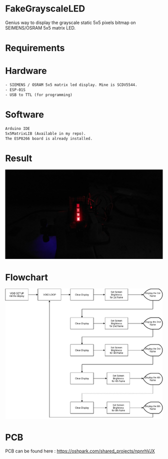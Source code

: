 # FakeGrayscaleLED
Genius way to display the grayscale static 5x5 pixels bitmap on SEIMENS/OSRAM 5x5 matrix LED.

# Requirements 

Hardware 
=
```
- SIEMENS / OSRAM 5x5 matrix led display. Mine is SCDV5544. 
- ESP-01S 
- USB to TTL (for programming) 
```
Software
=
```
Arduino IDE 
5x5MatrixLIB (Available in my repo).
The ESP8266 board is already installed.
```

# Result 
![alt text](https://github.com/TiNredmc/FakeGrayscaleLED/raw/master/ExamplePics/20190508_213748.jpg)

# Flowchart 
![alt text](https://github.com/TiNredmc/FakeGrayscaleLED/blob/master/ExamplePics/FakeGrayscale.png?raw=true)

# PCB
PCB can be found here : https://oshpark.com/shared_projects/npnrhVJX
